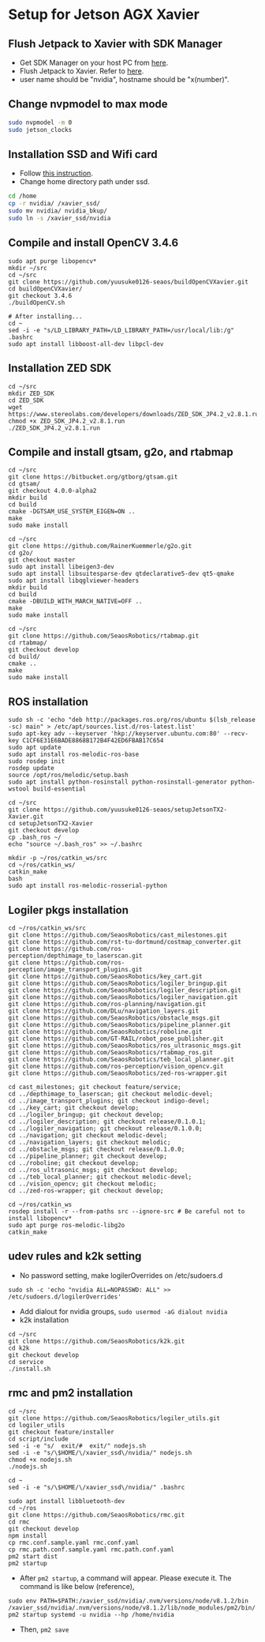 # Setup for Jetson AGX Xavier

## Flush Jetpack to Xavier with SDK Manager
- Get SDK Manager on your host PC from [here](https://developer.nvidia.com/embedded/downloads).
- Flush Jetpack to Xavier. Refer to [here](https://docs.nvidia.com/sdk-manager/install-with-sdkm-jetson/index.html).
- user name should be "nvidia", hostname should be "x(number)".

## Change nvpmodel to max mode
```bash
sudo nvpmodel -m 0
sudo jetson_clocks
```

## Installation SSD and Wifi card
- Follow [this instruction](https://medium.com/@ramin.nabati/installing-an-nvme-ssd-drive-on-nvidia-jetson-xavier-37183c948978).
- Change home directory path under ssd.
```bash
cd /home
cp -r nvidia/ /xavier_ssd/
sudo mv nvidia/ nvidia_bkup/
sudo ln -s /xavier_ssd/nvidia
```

## Compile and install OpenCV 3.4.6
```
sudo apt purge libopencv*
mkdir ~/src
cd ~/src
git clone https://github.com/yuusuke0126-seaos/buildOpenCVXavier.git
cd buildOpenCVXavier/
git checkout 3.4.6
./buildOpenCV.sh

# After installing...
cd ~
sed -i -e "s/LD_LIBRARY_PATH=/LD_LIBRARY_PATH=/usr/local/lib:/g" .bashrc
sudo apt install libboost-all-dev libpcl-dev
```

## Installation ZED SDK
```
cd ~/src
mkdir ZED_SDK
cd ZED_SDK
wget https://www.stereolabs.com/developers/downloads/ZED_SDK_JP4.2_v2.8.1.run
chmod +x ZED_SDK_JP4.2_v2.8.1.run
./ZED_SDK_JP4.2_v2.8.1.run
```

## Compile and install gtsam, g2o, and rtabmap
```
cd ~/src
git clone https://bitbucket.org/gtborg/gtsam.git
cd gtsam/
git checkout 4.0.0-alpha2
mkdir build
cd build
cmake -DGTSAM_USE_SYSTEM_EIGEN=ON ..
make
sudo make install

cd ~/src
git clone https://github.com/RainerKuemmerle/g2o.git
cd g2o/
git checkout master
sudo apt install libeigen3-dev
sudo apt install libsuitesparse-dev qtdeclarative5-dev qt5-qmake
sudo apt install libqglviewer-headers
mkdir build
cd build
cmake -DBUILD_WITH_MARCH_NATIVE=OFF ..
make
sudo make install

cd ~/src
git clone https://github.com/SeaosRobotics/rtabmap.git
cd rtabmap/
git checkout develop
cd build/
cmake ..
make
sudo make install
```
## ROS installation
```
sudo sh -c 'echo "deb http://packages.ros.org/ros/ubuntu $(lsb_release -sc) main" > /etc/apt/sources.list.d/ros-latest.list'
sudo apt-key adv --keyserver 'hkp://keyserver.ubuntu.com:80' --recv-key C1CF6E31E6BADE8868B172B4F42ED6FBAB17C654
sudo apt update
sudo apt install ros-melodic-ros-base
sudo rosdep init
rosdep update
source /opt/ros/melodic/setup.bash
sudo apt install python-rosinstall python-rosinstall-generator python-wstool build-essential

cd ~/src
git clone https://github.com/yuusuke0126-seaos/setupJetsonTX2-Xavier.git
cd setupJetsonTX2-Xavier
git checkout develop
cp .bash_ros ~/
echo "source ~/.bash_ros" >> ~/.bashrc

mkdir -p ~/ros/catkin_ws/src
cd ~/ros/catkin_ws/
catkin_make
bash
sudo apt install ros-melodic-rosserial-python
```

## Logiler pkgs installation
```
cd ~/ros/catkin_ws/src
git clone https://github.com/SeaosRobotics/cast_milestones.git
git clone https://github.com/rst-tu-dortmund/costmap_converter.git
git clone https://github.com/ros-perception/depthimage_to_laserscan.git
git clone https://github.com/ros-perception/image_transport_plugins.git
git clone https://github.com/SeaosRobotics/key_cart.git
git clone https://github.com/SeaosRobotics/logiler_bringup.git
git clone https://github.com/SeaosRobotics/logiler_description.git
git clone https://github.com/SeaosRobotics/logiler_navigation.git
git clone https://github.com/ros-planning/navigation.git
git clone https://github.com/DLu/navigation_layers.git
git clone https://github.com/SeaosRobotics/obstacle_msgs.git
git clone https://github.com/SeaosRobotics/pipeline_planner.git
git clone https://github.com/SeaosRobotics/roboline.git
git clone https://github.com/GT-RAIL/robot_pose_publisher.git
git clone https://github.com/SeaosRobotics/ros_ultrasonic_msgs.git
git clone https://github.com/SeaosRobotics/rtabmap_ros.git
git clone https://github.com/SeaosRobotics/teb_local_planner.git
git clone https://github.com/ros-perception/vision_opencv.git
git clone https://github.com/SeaosRobotics/zed-ros-wrapper.git

cd cast_milestones; git checkout feature/service;
cd ../depthimage_to_laserscan; git checkout melodic-devel;
cd ../image_transport_plugins; git checkout indigo-devel;
cd ../key_cart; git checkout develop;
cd ../logiler_bringup; git checkout develop;
cd ../logiler_description; git checkout release/0.1.0.1;
cd ../logiler_navigation; git checkout release/0.1.0.0;
cd ../navigation; git checkout melodic-devel;
cd ../navigation_layers; git checkout melodic;
cd ../obstacle_msgs; git checkout release/0.1.0.0;
cd ../pipeline_planner; git checkout develop;
cd ../roboline; git checkout develop;
cd ../ros_ultrasonic_msgs; git checkout develop;
cd ../teb_local_planner; git checkout melodic-devel;
cd ../vision_opencv; git checkout melodic;
cd ../zed-ros-wrapper; git checkout develop;

cd ~/ros/catkin_ws
rosdep install -r --from-paths src --ignore-src # Be careful not to install libopencv*
sudo apt purge ros-melodic-libg2o
catkin_make
```

## udev rules and k2k setting
- No password setting, make logilerOverrides on /etc/sudoers.d
```
sudo sh -c 'echo "nvidia ALL=NOPASSWD: ALL" >> /etc/sudoers.d/logilerOverrides'
```
- Add dialout for nvidia groups, `sudo usermod -aG dialout nvidia`
- k2k installation
```
cd ~/src
git clone https://github.com/SeaosRobotics/k2k.git
cd k2k
git checkout develop
cd service
./install.sh
```

## rmc and pm2 installation
```
cd ~/src
git clone https://github.com/SeaosRobotics/logiler_utils.git
cd logiler_utils
git checkout feature/installer
cd script/include
sed -i -e "s/  exit/#  exit/" nodejs.sh
sed -i -e "s/\$HOME/\/xavier_ssd\/nvidia/" nodejs.sh
chmod +x nodejs.sh
./nodejs.sh

cd ~
sed -i -e "s/\$HOME/\/xavier_ssd\/nvidia/" .bashrc

sudo apt install libbluetooth-dev
cd ~/ros
git clone https://github.com/SeaosRobotics/rmc.git
cd rmc
git checkout develop
npm install
cp rmc.conf.sample.yaml rmc.conf.yaml
cp rmc.path.conf.sample.yaml rmc.path.conf.yaml
pm2 start dist
pm2 startup
```
- After `pm2 startup`, a command will appear. Please execute it. The command is like below (reference), 

`sudo env PATH=$PATH:/xavier_ssd/nvidia/.nvm/versions/node/v8.1.2/bin /xavier_ssd/nvidia/.nvm/versions/node/v8.1.2/lib/node_modules/pm2/bin/pm2 startup systemd -u nvidia --hp /home/nvidia`

- Then, `pm2 save`
